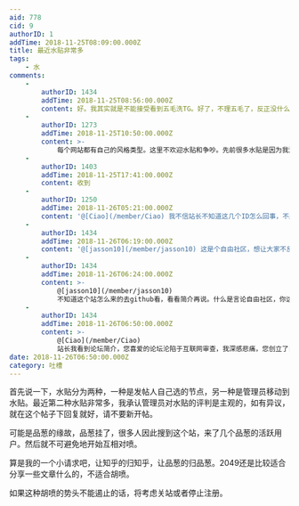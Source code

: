 ```yaml
---
aid: 778
cid: 9
authorID: 1
addTime: 2018-11-25T08:09:00.000Z
title: 最近水贴非常多
tags:
    - 水
comments:
    -
        authorID: 1434
        addTime: 2018-11-25T08:56:00.000Z
        content: 好。我其实就是不能接受看到五毛洗TG。好了，不理五毛了，反正没什么用。别关站啊。
    -
        authorID: 1273
        addTime: 2018-11-25T10:50:00.000Z
        content: >-
            每个网站都有自己的风格类型。这里不欢迎水贴和争吵。先前很多水贴是因为我没忍住，指出一些人的欺骗行为。现在虚心接受站长的批评。那个话题就此打住。
    -
        authorID: 1403
        addTime: 2018-11-25T17:41:00.000Z
        content: 收到
    -
        authorID: 1250
        addTime: 2018-11-26T05:21:00.000Z
        content: '@[Ciao](/member/Ciao) 我不信站长不知道这几个ID怎么回事，不删帖一味和稀泥没用的'
    -
        authorID: 1434
        addTime: 2018-11-26T06:19:00.000Z
        content: '@[jasson10](/member/jasson10) 这是个自由社区，想让大家不反共，你最好自己快点走人，别妄想了。'
    -
        authorID: 1434
        addTime: 2018-11-26T06:24:00.000Z
        content: >-
            @[jasson10](/member/jasson10)
            不知道这个站怎么来的去github看，看看简介再说。什么是言论自由社区，你这种中国政治正确的，不适合言论自由社区，社会新浪微博逢反共必删的，非要骚扰小社区干嘛？
    -
        authorID: 1434
        addTime: 2018-11-26T06:50:00.000Z
        content: >-
            @[Ciao](/member/Ciao)
            站长我看到论坛简介，您喜爱的论坛沦陷于互联网审查，我深感悲痛，您创立了自由论坛，不需要手机号。您应该知道，言论自由便是有无穷可能。您应当希望本站是自由聊天话日常的，那么本站可以不再讨论中国政治话题。只要没有亲中帖，一般论坛不会争吵，我在其他论坛有体会，只要自由社区，谁发帖甚至回复亲中，不可避免会被喷。如果这里不想过多参与那些，就如创站话题全是政治的品葱，您只要说出来就好。我不会非要谈，如果可以谈，我是逢亲中必反。不可以谈，那就不再谈。亲中的最好也不要谈论任何政治话题。
date: 2018-11-26T06:50:00.000Z
category: 吐槽
---
```


首先说一下，水贴分为两种，一种是发帖人自己选的节点，另一种是管理员移动到水贴。最近第二种水贴非常多，我承认管理员对水贴的评判是主观的，如有异议，就在这个帖子下回复就好，请不要新开帖。

可能是品葱的缘故，品葱挂了，很多人因此搜到这个站，来了几个品葱的活跃用户。然后就不可避免地开始互相对喷。

算是我的一个小请求吧，让知乎的归知乎，让品葱的归品葱。2049还是比较适合分享一些文章什么的，不适合胡喷。

如果这种胡喷的势头不能遏止的话，将考虑关站或者停止注册。
